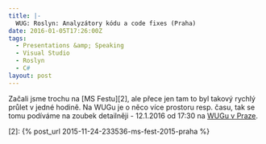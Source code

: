 ```yaml
---
title: |-
  WUG: Roslyn: Analyzátory kódu a code fixes (Praha)
date: 2016-01-05T17:26:00Z
tags:
  - Presentations &amp; Speaking
  - Visual Studio
  - Roslyn
  - C#
layout: post
---
```

Začali jsme trochu na [MS Festu][2], ale přece jen tam to byl takový rychlý průlet v jedné hodině. Na WUGu je o něco více prostoru resp. času, tak se tomu podíváme na zoubek detailněji - 12.1.2016 od 17:30 na [WUGu v Praze][1].

[1]: https://www.wug.cz/praha/akce/761-Roslyn-Analyzatory-kodu-a-code-fixes
[2]: {% post_url 2015-11-24-233536-ms-fest-2015-praha %}